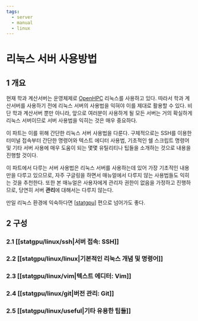 ```yaml
---
tags:
  - server
  - manual
  - linux
---
```


# 리눅스 서버 사용방법

## 1 개요

현재 학과 계산서버는 운영체제로 [OpenHPC](http://openhpc.community/) 리눅스를 사용하고 있다. 따라서 학과 계산서버를 사용하기 전에 리눅스 서버의 사용법을 익혀야 이를 제대로 활용할 수 있다. 비단 학과 계산서버 뿐만 아니라, 앞으로 여러분이 사용하게 될 모든 서버는 거의 확실하게 리눅스 서버이므로 서버 사용법을 익히는 것은 매우 중요하다.

이 파트는 이를 위해 간단한 리눅스 서버 사용법을 다룬다. 구체적으로는 SSH를 이용한 터미널 접속부터 간단한 명령어와 텍스트 에디터 사용법, 기초적인 쉘 스크립트 명령어 및 기타 서버 사용에 매우 도움이 되는 몇몇 유틸리티나 팁들을 소개하는 것으로 내용을 진행할 것이다.

이 파트에서 다루는 서버 사용법은 리눅스 서버를 사용하는데 있어 가장 기초적인 내용만을 다루고 있으므로, 자주 구글링을 하면서 매뉴얼에서 다루지 않는 사용법들도 익히는 것을 추천한다. 또한 본 매뉴얼은 사용자에게 관리자 권한이 없음을 가정하고 진행하므로, 당연히 서버 **관리**에 대해서는 다루지 않는다.

 만일 리눅스 환경에 익숙하다면 [[statgpu]] 편으로 넘어가도 좋다.
 
## 2 구성
 
### 2.1 [[statgpu/linux/ssh|서버 접속: SSH]]

### 2.2 [[statgpu/linux/linux|기본적인 리눅스 개념 및 명령어]]

### 2.3 [[statgpu/linux/vim|텍스트 에디터: Vim]]

### 2.4 [[statgpu/linux/git|버전 관리: Git]]

### 2.5 [[statgpu/linux/useful|기타 유용한 팁들]]

[//begin]: # "Autogenerated link references for markdown compatibility"
[statgpu]: statgpu.md "학과 계산서버 사용법"
[linux/ssh|서버 접속: SSH]: linux/ssh.md "서버 접속: SSH"
[linux/linux|기본적인 리눅스 개념 및 명령어]: linux/linux.md "기본적인 리눅스 개념 및 명령어"
[linux/vim|텍스트 에디터: Vim]: linux/vim.md "텍스트 에디터: Vim"
[linux/git|버전 관리: Git]: linux/git.md "버전 관리: Git^git-ref"
[linux/useful|기타 유용한 팁들]: linux/useful.md "기타 유용한 팁들"
[//end]: # "Autogenerated link references"